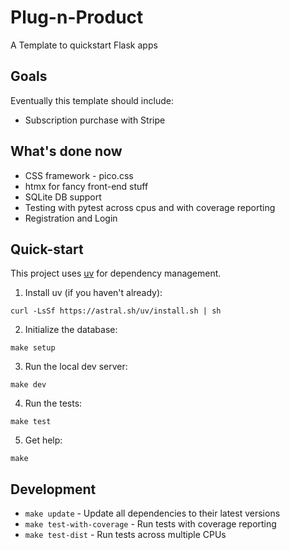 # Plug-n-Product

A Template to quickstart Flask apps

## Goals

Eventually this template should include:
* Subscription purchase with Stripe

## What's done now

* CSS framework - pico.css
* htmx for fancy front-end stuff
* SQLite DB support
* Testing with pytest across cpus and with coverage reporting
* Registration and Login

## Quick-start

This project uses [uv](https://docs.astral.sh/uv/) for dependency management.

1. Install uv (if you haven't already):
```
curl -LsSf https://astral.sh/uv/install.sh | sh
```
2. Initialize the database:
```
make setup
```
3. Run the local dev server:
```
make dev
```
4. Run the tests:
```
make test
```
5. Get help:
```
make
```

## Development

- `make update` - Update all dependencies to their latest versions
- `make test-with-coverage` - Run tests with coverage reporting
- `make test-dist` - Run tests across multiple CPUs
